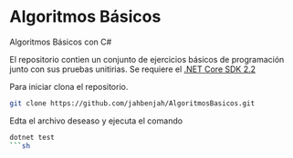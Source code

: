 # Algoritmos Básicos

Algoritmos Básicos con C#

El repositorio contien un conjunto de ejercicios básicos de programación junto con sus pruebas unitirias. Se requiere el [.NET Core SDK 2.2](https://dotnet.microsoft.com/download)

Para iniciar clona el repositorio.

```sh
git clone https://github.com/jahbenjah/AlgoritmosBasicos.git
```
Edta el archivo deseaso y ejecuta el comando 

```sh
dotnet test
```sh
